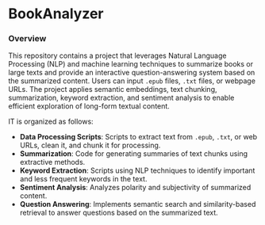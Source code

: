 # BookAnalyzer

### Overview
This repository contains a project that leverages Natural Language Processing (NLP) and machine learning techniques to summarize books or large texts and provide an interactive question-answering system based on the summarized content. Users can input `.epub` files, `.txt` files, or webpage URLs. The project applies semantic embeddings, text chunking, summarization, keyword extraction, and sentiment analysis to enable efficient exploration of long-form textual content. 

IT is organized as follows:

+ **Data Processing Scripts**: Scripts to extract text from `.epub`, `.txt`, or web URLs, clean it, and chunk it for processing.  
+ **Summarization**: Code for generating summaries of text chunks using extractive methods.  
+ **Keyword Extraction**: Scripts using NLP techniques to identify important and less frequent keywords in the text.  
+ **Sentiment Analysis**: Analyzes polarity and subjectivity of summarized content.  
+ **Question Answering**: Implements semantic search and similarity-based retrieval to answer questions based on the summarized text.  
